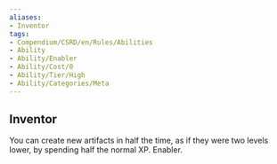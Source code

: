 ```yaml
---
aliases:
- Inventor
tags:
- Compendium/CSRD/en/Rules/Abilities
- Ability
- Ability/Enabler
- Ability/Cost/0
- Ability/Tier/High
- Ability/Categories/Meta
---
```


  
## Inventor  
You can create new artifacts in half the time, as if they were two levels lower, by spending half the normal XP. Enabler.